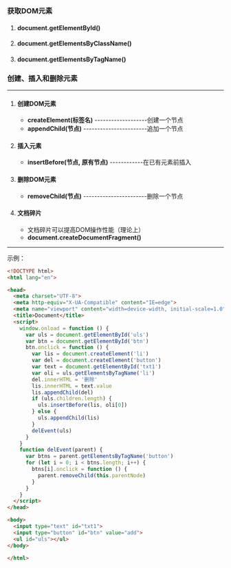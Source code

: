 ### 获取DOM元素
1. #### document.getElementById()
2. #### document.getElementsByClassName()
3. #### document.getElementsByTagName()
### 创建、插入和删除元素
---
1. #### 创建DOM元素
    - **createElement(标签名)** -------------------创建一个节点
    - **appendChild(节点)** -----------------------追加一个节点
2. #### 插入元素
    - **insertBefore(节点, 原有节点)** ------------在已有元素前插入
3. #### 删除DOM元素
    - **removeChild(节点)** -----------------------删除一个节点
4. #### 文档碎片
    - 文档碎片可以提高DOM操作性能（理论上）
    - **document.createDocumentFragment()**
---
示例：
```html
<!DOCTYPE html>
<html lang="en">

<head>
  <meta charset="UTF-8">
  <meta http-equiv="X-UA-Compatible" content="IE=edge">
  <meta name="viewport" content="width=device-width, initial-scale=1.0">
  <title>Document</title>
  <script>
    window.onload = function () {
      var uls = document.getElementById('uls')
      var btn = document.getElementById('btn')
      btn.onclick = function () {
        var lis = document.createElement('li')
        var del = document.createElement('button')
        var text = document.getElementById('txt1')
        var oli = uls.getElementsByTagName('li')
        del.innerHTML = '删除'
        lis.innerHTML = text.value
        lis.appendChild(del)
        if (uls.children.length) {
          uls.insertBefore(lis, oli[0])
        } else {
          uls.appendChild(lis)
        }
        delEvent(uls)
      }
    }
    function delEvent(parent) {
      var btns = parent.getElementsByTagName('button')
      for (let i = 0; i < btns.length; i++) {
        btns[i].onclick = function () {
          parent.removeChild(this.parentNode)
        }
      }
    }
  </script>
</head>

<body>
  <input type="text" id="txt1">
  <input type="button" id="btn" value="add">
  <ul id="uls"></ul>
</body>

</html>
```
